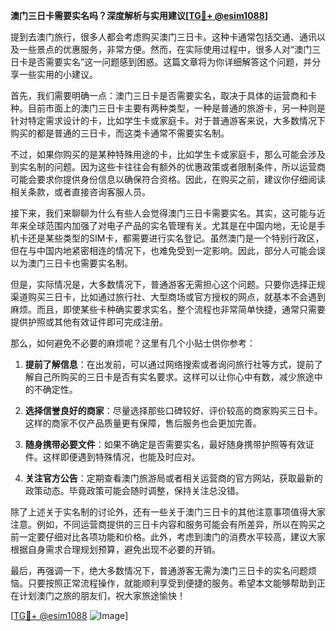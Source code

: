 **澳门三日卡需要实名吗？深度解析与实用建议[[TG💪+ @esim1088](https://t.me/s/esim1088)]**

提到去澳门旅行，很多人都会考虑购买澳门三日卡。这种卡通常包括交通、通讯以及一些景点的优惠服务，非常方便。然而，在实际使用过程中，很多人对“澳门三日卡是否需要实名”这一问题感到困惑。这篇文章将为你详细解答这个问题，并分享一些实用的小建议。

首先，我们需要明确一点：澳门三日卡是否需要实名，取决于具体的运营商和卡种。目前市面上的澳门三日卡主要有两种类型，一种是普通的旅游卡，另一种则是针对特定需求设计的卡，比如学生卡或家庭卡。对于普通游客来说，大多数情况下购买的都是普通的三日卡，而这类卡通常不需要实名制。

不过，如果你购买的是某种特殊用途的卡，比如学生卡或家庭卡，那么可能会涉及到实名制的问题。因为这些卡往往会有额外的优惠政策或者限制条件，所以运营商可能会要求你提供身份信息以确保符合资格。因此，在购买之前，建议你仔细阅读相关条款，或者直接咨询客服人员。

接下来，我们来聊聊为什么有些人会觉得澳门三日卡需要实名。其实，这可能与近年来全球范围内加强了对电子产品的实名管理有关。尤其是在中国内地，无论是手机卡还是某些类型的SIM卡，都需要进行实名登记。虽然澳门是一个特别行政区，但在与中国内地紧密相连的情况下，也难免受到一定影响。因此，部分人可能会误以为澳门三日卡也需要实名制。

但是，实际情况是，大多数情况下，普通游客无需担心这个问题。只要你选择正规渠道购买三日卡，比如通过旅行社、大型商场或官方授权的网点，就基本不会遇到麻烦。而且，即使某些卡种确实要求实名，整个流程也非常简单快捷，通常只需要提供护照或其他有效证件即可完成注册。

那么，如何避免不必要的麻烦呢？这里有几个小贴士供你参考：

1. **提前了解信息**：在出发前，可以通过网络搜索或者询问旅行社等方式，提前了解自己所购买的三日卡是否有实名要求。这样可以让你心中有数，减少旅途中的不确定性。
   
2. **选择信誉良好的商家**：尽量选择那些口碑较好、评价较高的商家购买三日卡。这样的商家不仅产品质量更有保障，售后服务也会更加完善。

3. **随身携带必要文件**：如果不确定是否需要实名，最好随身携带护照等有效证件。这样即便遇到特殊情况，也能及时应对。

4. **关注官方公告**：定期查看澳门旅游局或者相关运营商的官方网站，获取最新的政策动态。毕竟政策可能会随时调整，保持关注总没错。

除了上述关于实名制的讨论外，还有一些关于澳门三日卡的其他注意事项值得大家注意。例如，不同运营商提供的三日卡内容和服务可能会有所差异，所以在购买之前一定要仔细对比各项功能和价格。此外，考虑到澳门的消费水平较高，建议大家根据自身需求合理规划预算，避免出现不必要的开销。

最后，再强调一下，绝大多数情况下，普通游客无需为澳门三日卡的实名问题烦恼。只要按照正常流程操作，就能顺利享受到便捷的服务。希望本文能够帮助到正在计划澳门之旅的朋友们，祝大家旅途愉快！

[[TG💪+ @esim1088](https://t.me/s/esim1088) ![Image](https://i.postimg.cc/4NQfJmqS/Snipaste-2025-05-13-00-14-12.png)]